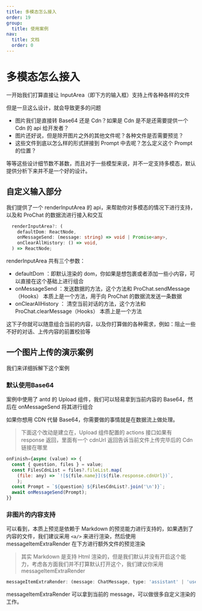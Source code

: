 ```yaml
---
title: 多模态怎么接入
order: 19
group:
  title: 使用案例
nav:
  title: 文档
  order: 0
---
```


# 多模态怎么接入

一开始我们打算直接让 InputArea（即下方的输入框）支持上传各种各样的文件

但是一旦这么设计，就会导致更多的问题

- 图片我们是直接转 Base64 还是 Cdn？如果是 Cdn 是不是还需要提供一个 Cdn 的 api 给开发者？
- 图片还好说，但是除开图片之外的其他文件呢？各种文件是否需要预览？
- 这些文件到底以怎么样的形式拼接到 Prompt 中去呢？怎么定义这个 Prompt 的位置？

等等这些设计细节数不甚数，而且对于一些模型来说，并不一定支持多模态，默认提供分析下来并不是一个好的设计。

## 自定义输入部分

我们提供了一个 renderInputArea 的 api，来帮助你对多模态的情况下进行支持，以及和 ProChat 的数据流进行接入和交互

```ts
  renderInputArea?: (
    defaultDom: ReactNode,
    onMessageSend: (message: string) => void | Promise<any>,
    onClearAllHistory: () => void,
  ) => ReactNode;
```

renderInputArea 共有三个参数：

- defaultDom ：即默认渲染的 dom，你如果是想包裹或者添加一些小内容，可以直接在这个基础上进行组合
- onMessageSend ：发送数据的方法，这个方法和 ProChat.sendMessage（Hooks） 本质上是一个方法，用于向 ProChat 的数据流发送一条数据
- onClearAllHistory ： 清空当前对话的方法，这个方法和 ProChat.clearMessage（Hooks） 本质上是一个方法

这下子你就可以随意组合当前的内容，以及你打算做的各种需求，例如：阻止一些不好的对话、上传内容的前置校验等

## 一个图片上传的演示案例

<code src="./demos/renderInputArea.tsx" ></code>

我们来详细拆解下这个案例

### 默认使用Base64

案例中使用了 antd 的 Upload 组件，我们可以轻易拿到当前内容的 Base64，然后在 onMessageSend 将其进行组合

如果你想用 CDN 代替 Base64，你需要做的事情就是在数据流上做处理。

> 下面这个改动是建立在，Upload 组件配置的 actions 接口如果有 response 返回，里面有一个 cdnUrl 返回告诉当前文件上传完毕后的 Cdn 链接在哪里

```js
onFinish={async (value) => {
  const { question, files } = value;
  const FilesCdnList = files?.fileList.map(
    (file: any) => `![${file.name}](${file.response.cdnUrl})`,
    );
  const Prompt = `${question} ${FilesCdnList?.join('\n')}`;
  await onMessageSend(Prompt);
}}
```

### 非图片的内容支持

可以看到，本质上预览是依赖于 Markdown 的预览能力进行支持的，如果遇到了内容的文件，我们建议采用 `<a/>` 来进行渲染，然后使用 messageItemExtraRender 在下方进行额外文件的预览渲染

> 其实 Markdown 是支持 Html 渲染的，但是我们默认并没有开启这个能力，考虑各方面我们并不打算默认打开这个，我们建议你采用 messageItemExtraRender

```ts
messageItemExtraRender: (message: ChatMessage, type: 'assistant' | 'user') => React.ReactNode;
```

messageItemExtraRender 可以拿到当前的 message，可以做很多自定义渲染的工作。
